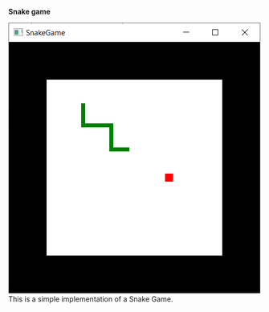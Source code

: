 **Snake game**

<img src="https://github.com/vladimirKa002/Java-applications/blob/master/Pictures/Snake%20Game.png" width="502" height="538" />
This is a simple implementation of a Snake Game.